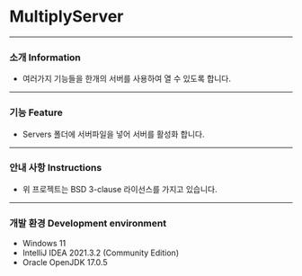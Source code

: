 # MultiplyServer
---
### 소개 Information
* 여러가지 기능들을 한개의 서버를 사용하여 열 수 있도록 합니다.
---
### 기능 Feature
* Servers 폴더에 서버파일을 넣어 서버를 활성화 합니다.
---
### 안내 사항 Instructions
* 위 프로젝트는 BSD 3-clause 라이선스를 가지고 있습니다.
---
### 개발 환경 Development environment
* Windows 11
* IntelliJ IDEA 2021.3.2 (Community Edition)
* Oracle OpenJDK 17.0.5
